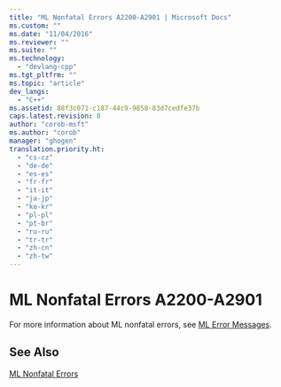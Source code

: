 ```yaml
---
title: "ML Nonfatal Errors A2200-A2901 | Microsoft Docs"
ms.custom: ""
ms.date: "11/04/2016"
ms.reviewer: ""
ms.suite: ""
ms.technology: 
  - "devlang-cpp"
ms.tgt_pltfrm: ""
ms.topic: "article"
dev_langs: 
  - "C++"
ms.assetid: 88f3c071-c187-44c9-9858-83d7cedfe37b
caps.latest.revision: 8
author: "corob-msft"
ms.author: "corob"
manager: "ghogen"
translation.priority.ht: 
  - "cs-cz"
  - "de-de"
  - "es-es"
  - "fr-fr"
  - "it-it"
  - "ja-jp"
  - "ko-kr"
  - "pl-pl"
  - "pt-br"
  - "ru-ru"
  - "tr-tr"
  - "zh-cn"
  - "zh-tw"
---
```

# ML Nonfatal Errors A2200-A2901
For more information about ML nonfatal errors, see [ML Error Messages](../../assembler/masm/ml-error-messages.md).  
  
## See Also  
 [ML Nonfatal Errors](../../assembler/masm/ml-nonfatal-errors.md)